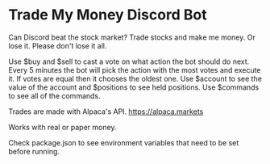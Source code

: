 # Trade My Money Discord Bot

Can Discord beat the stock market?  Trade stocks and make me money.  Or lose it.  Please don't lose it all.

Use $buy <symbol> and $sell <symbol> to cast a vote on what action the bot should do next.  Every 5 minutes the bot will pick the action with the most votes and execute it.  If votes are equal then it chooses the oldest one.  Use $account to see the value of the account and $positions to see held positions.  Use $commands to see all of the commands.

Trades are made with Alpaca's API. https://alpaca.markets

Works with real or paper money.

Check package.json to see environment variables that need to be set before running.
